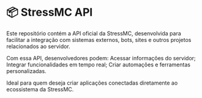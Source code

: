 # 📦 StressMC API
Este repositório contém a API oficial da StressMC, desenvolvida para facilitar a integração com sistemas externos, bots, sites e outros projetos relacionados ao servidor.

Com essa API, desenvolvedores podem:
Acessar informações do servidor;
Integrar funcionalidades em tempo real;
Criar automações e ferramentas personalizadas.

Ideal para quem deseja criar aplicações conectadas diretamente ao ecossistema da StressMC.


